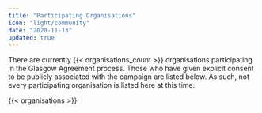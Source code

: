 ```yaml
---
title: "Participating Organisations"
icon: "light/community"
date: "2020-11-13"
updated: true
---
```


There are currently {{< organisations_count >}} organisations participating in the Glasgow Agreement process. Those who have given explicit consent to be publicly associated with the campaign are listed below. As such, not every participating organisation is listed here at this time.  

{{< organisations >}}